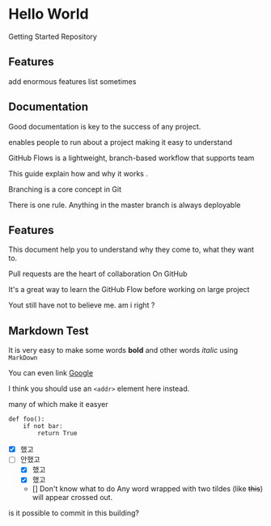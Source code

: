# Hello World
Getting Started Repository

## Features

add enormous features list sometimes

## Documentation

Good documentation is key to the success of any project.

enables people to run about a project
making it easy to understand

GitHub Flows is a lightweight, branch-based workflow that supports team 

This guide explain how and why it works .

Branching is a core concept in Git

There is one rule. Anything in the master branch is always deployable
## Features

This document help you to understand why they come to, what they want to.

Pull requests are the heart of collaboration On GitHub

It's a great way to learn the GitHub Flow before working on large project

Yout still have not to believe me. am i right ?

## Markdown Test

It is very easy to make some words **bold** and other words *italic* using `MarkDown`

You can even link [Google](http://google.com)

I think you should use an
`<addr>` element here instead.

many of which make it easyer

```
def foo():
    if not bar:
        return True
```

- [x] 했고
- [ ] 안했고  
  - [x] 했고  
  - [x] 했고
  - [] Don't know what to do
  Any word wrapped with two tildes (like ~~this~~) will appear crossed out.

is it possible to commit in this building?
